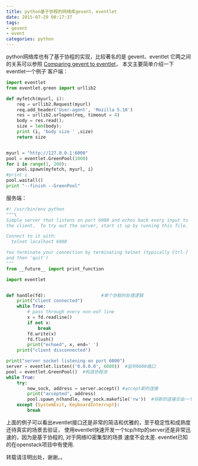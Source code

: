 ```yaml
---
title: python基于协程的网络库gevent、eventlet
date: 2015-07-29 00:17:37
tags:
- gevent
- event
categories: python
---
```


python网络库也有了基于协程的实现，比较著名的是 gevent、eventlet 它两之间的关系可以参照
[Comparing gevent to eventlet](http://blog.gevent.org/2010/02/27/why-gevent/)， 本文主要简单介绍一下eventlet一个例子
客户端：
```python
import eventlet
from eventlet.green import urllib2

def myfetch(myurl, i):
	req = urllib2.Request(myurl)
	req.add_header('User-agent', 'Mozilla 5.10')
	res = urllib2.urlopen(req, timeout = 4)
	body = res.read();
	size = len(body);
	print (i, 'body size ' ,size)
	return size


myurl = "http://127.0.0.1:6000"
pool = eventlet.GreenPool(1000)
for i in range(1, 200):
	pool.spawn(myfetch, myurl, i)
#print i
pool.waitall()
print "--finish --GreenPool"
```
服务端：
```python
#! /usr/bin/env python
"""\
Simple server that listens on port 6000 and echos back every input to
the client.  To try out the server, start it up by running this file.

Connect to it with:
  telnet localhost 6000

You terminate your connection by terminating telnet (typically Ctrl-]
and then 'quit')
"""
from __future__ import print_function

import eventlet


def handle(fd):                     #单个协程的处理逻辑
    print("client connected")
    while True:
        # pass through every non-eof line
        x = fd.readline()
        if not x:
            break
        fd.write(x)
        fd.flush()
        print("echoed", x, end=' ')
    print("client disconnected")

print("server socket listening on port 6000")
server = eventlet.listen(('0.0.0.0', 6000))  #监听6000端口
pool = eventlet.GreenPool()  #构造协程池
while True:
    try:
        new_sock, address = server.accept() #accept新的连接
        print("accepted", address)
        pool.spawn_n(handle, new_sock.makefile('rw'))  #将新的连接交由一个新的协程去处理
    except (SystemExit, KeyboardInterrupt):
        break
```
上面的例子可以看出eventlet接口还是非常的简洁和优雅的，至于稳定性和成熟度还待真实的场景去验证，
使用eventlet快速开发一个tcp/http的server还是非常迅速的，因为是基于协程的, 对于网络IO密集型的场景
速度不会太差.
eventlet已知的在openstack项目中有使用.

转载请注明出处，谢谢。。



